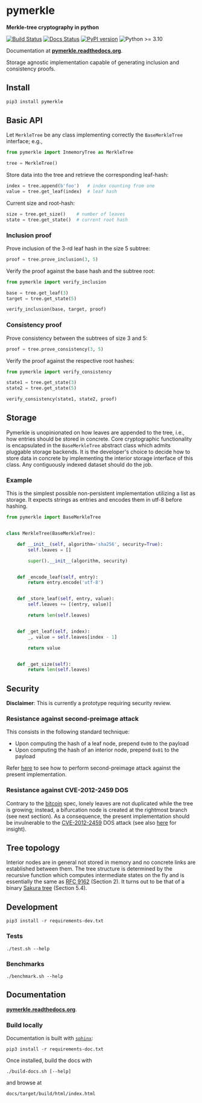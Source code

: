 # pymerkle

**Merkle-tree cryptography in python**

[![Build Status](https://gitlab.com/fmerg/pymerkle/badges/master/pipeline.svg)](https://gitlab.com/fmerg/pymerkle/commits/master)
[![Docs Status](https://readthedocs.org/projects/pymerkle/badge/?version=latest)](http://pymerkle.readthedocs.org)
[![PyPI version](https://badge.fury.io/py/pymerkle.svg)](https://pypi.org/project/pymerkle/)
![Python >= 3.10](https://img.shields.io/badge/python-%3E%3D%203.10-blue.svg)

Documentation at **[pymerkle.readthedocs.org](http://pymerkle.readthedocs.org/)**.

Storage agnostic implementation capable of generating inclusion and consistency proofs.


## Install

```bash
pip3 install pymerkle
```

## Basic API

Let ``MerkleTree`` be any class implementing correctly the ``BaseMerkleTree``
interface; e.g.,


```python
from pymerkle import InmemoryTree as MerkleTree

tree = MerkleTree()
```

Store data into the tree and retrieve the corresponding leaf-hash:

```python
index = tree.append(b'foo')   # index counting from one
value = tree.get_leaf(index)  # leaf hash
```

Current size and root-hash:

```python
size = tree.get_size()    # number of leaves
state = tree.get_state()  # current root hash
```

### Inclusion proof

Prove inclusion of the 3-rd leaf hash in the size 5 subtree:

```python
proof = tree.prove_inclusion(3, 5)
```

Verify the proof against the base hash and the subtree root:

```python
from pymerkle import verify_inclusion

base = tree.get_leaf(3)
target = tree.get_state(5)

verify_inclusion(base, target, proof)
```

### Consistency proof

Prove consistency between the subtrees of size 3 and 5:

```python
proof = tree.prove_consistency(3, 5)
```

Verify the proof against the respective root hashes:

```python
from pymerkle import verify_consistency

state1 = tree.get_state(3)
state2 = tree.get_state(5)

verify_consistency(state1, state2, proof)
```

## Storage

Pymerkle is unopinionated on how leaves are appended to the tree, i.e., how
entries should be stored in concrete. Core cryptographic functionality is
encapsulated in the `BaseMerkleTree` abstract class which admits pluggable
storage backends. It is the developer's choice to decide how to store data in
concrete by implementing the interior storage interface of this class. Any
contiguously indexed dataset should do the job.


### Example

This is the simplest possible non-persistent implementation utilizing a list as storage.
It expects strings as entries and encodes them in utf-8 before hashing.

```python
from pymerkle import BaseMerkleTree


class MerkleTree(BaseMerkleTree):

    def __init__(self, algorithm='sha256', security=True):
        self.leaves = []

        super().__init__(algorithm, security)


    def _encode_leaf(self, entry):
        return entry.encode('utf-8')


    def _store_leaf(self, entry, value):
        self.leaves += [(entry, value)]

        return len(self.leaves)


    def _get_leaf(self, index):
        _, value = self.leaves[index - 1]

        return value


    def _get_size(self):
        return len(self.leaves)
```

## Security

**Disclaimer**: This is currently a prototype requiring security review.

### Resistance against second-preimage attack

This consists in the following standard technique:

- Upon computing the hash of a leaf node, prepend `0x00` to the payload
- Upon computing the hash of an interior node, prepend `0x01` to the payload

Refer [here](./tests/test_defense.py) to see how to perform second-preimage
attack against the present implementation.


### Resistance against CVE-2012-2459 DOS

Contrary to the [bitcoin](https://en.bitcoin.it/wiki/Protocol_documentation#Merkle_Trees)
spec, lonely leaves are not duplicated while the tree is growing;
instead, a bifurcation node is created at the rightmost branch (see next section).
As a consequence, the present implementation should be invulnerable to the
[CVE-2012-2459](https://nvd.nist.gov/vuln/detail/CVE-2012-2459) DOS attack (see also
[here](https://github.com/bitcoin/bitcoin/blob/bccb4d29a8080bf1ecda1fc235415a11d903a680/src/consensus/merkle.cpp)
for insight).

## Tree topology

Interior nodes are in general not stored in memory and no concrete links are
established between them. The tree structure is determined by the recursive
function which computes intermediate states on the fly and is essentially the same as
[RFC 9162](https://datatracker.ietf.org/doc/html/rfc9162) (Section 2).
It turns out to be that of a binary
[Sakura tree](https://keccak.team/files/Sakura.pdf) (Section 5.4).

## Development

```commandline
pip3 install -r requirements-dev.txt
```

### Tests

```commandline
./test.sh --help
```


### Benchmarks

```commandline
./benchmark.sh --help
```

## Documentation

**[pymerkle.readthedocs.org](http://pymerkle.readthedocs.org/)**.

### Build locally

Documentation is built with
[`sphinx`](https://www.sphinx-doc.org/en/master/index.html):

```commandline
pip3 install -r requirements-doc.txt
```

Once installed, build the docs with

```commandline
./build-docs.sh [--help]
```

and browse at

```
docs/target/build/html/index.html
```
